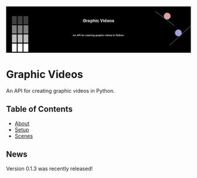 ![logo](https://raw.githubusercontent.com/medilocus/graphic_videos/main/images/banner.jpg)

# Graphic Videos

An API for creating graphic videos in Python.

## Table of Contents

* [About][about]
* [Setup][setup]
* [Scenes][scenes]

## News

Version 0.1.3 was recently released!

[setup]: https://medilocus.github.io/graphic_videos/setup
[about]: https://medilocus.github.io/graphic_videos/about
[scenes]: https://medilocus.github.io/graphic_videos/scene
